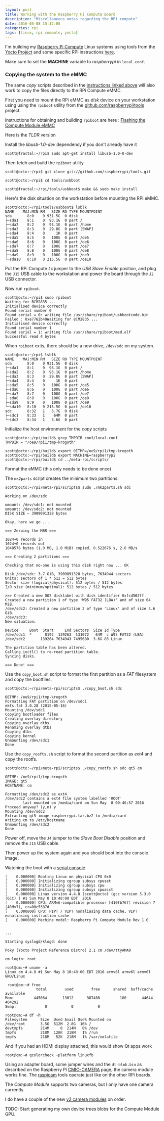 ```yaml
---
layout: post
title: Working with the Raspberry Pi Compute Board
description: "Miscellaneous notes regarding the RPi compute"
date: 2016-05-08 15:12:00
categories: rpi
tags: [linux, rpi compute, yocto]
---
```


I'm building my [Raspberry Pi Compute][rpi-compute] Linux systems using tools from the [Yocto Project][yocto] and some specific RPi instructions [here][rpi-yocto].

Make sure to set the **MACHINE** variable to *raspberrypi* in `local.conf`.

### Copying the system to the eMMC

The same *copy* scripts described in the [instructions linked above][rpi-yocto] will also work to copy the files directly to the RPi Compute eMMC.

First you need to mount the RPi eMMC as *disk* device on your workstation using using the `rpiboot` utility from the [github.com/raspberrypi/tools][rpi-tools] project.

Instructions for obtaining and building `rpiboot` are here : [Flashing the Compute Module eMMC][rpiboot-instructions]

Here is the *TLDR* version

Install the *libusb-1.0-dev* dependency if you don't already have it 

    scott@fractal:~/rpi$ sudo apt-get install libusb-1.0-0-dev 

Then fetch and build the `rpiboot` utility

    scott@octo:~/rpi$ git clone git://github.com/raspberrypi/tools.git

    scott@octo:~/rpi$ cd tools/usbboot

    scott@fractal:~/rpi/tools/usbboot$ make && sudo make install


Here's the disk situation on the workstation before mounting the RPi eMMC.

    scott@octo:~/rpi/tools/usbboot$ lsblk
    NAME    MAJ:MIN RM   SIZE RO TYPE MOUNTPOINT
    sda       8:0    0 931.5G  0 disk
    ├─sda1    8:1    0  93.1G  0 part /
    ├─sda2    8:2    0  93.1G  0 part /home
    ├─sda3    8:3    0  29.8G  0 part [SWAP]
    ├─sda4    8:4    0     1K  0 part
    ├─sda5    8:5    0   100G  0 part /oe5
    ├─sda6    8:6    0   100G  0 part /oe6
    ├─sda7    8:7    0   100G  0 part /oe7
    ├─sda8    8:8    0   100G  0 part /oe8
    ├─sda9    8:9    0   100G  0 part /oe9
    └─sda10   8:10   0 215.5G  0 part /oe10

Put the RPi Compute `J4` jumper to the *USB Slave Enable* position, and plug the `J15` USB cable to the workstation and power the board through the `J2` USB connector.

Now run `rpiboot`. 

    scott@octo:~/rpi$ sudo rpiboot
    Waiting for BCM2835 ...
    Initialised device correctly
    Found serial number 0
    Found serial = 0: writing file /usr/share/rpiboot/usbbootcode.bin
    Failed : 0xe7762b40Waiting for BCM2835 ...
    Initialised device correctly
    Found serial number 1
    Found serial = 1: writing file /usr/share/rpiboot/msd.elf
    Successful read 4 bytes

When `rpiboot` exits, there should be a new drive, `/dev/sdc` on my system.

    scott@octo:~/rpi$ lsblk
    NAME    MAJ:MIN RM   SIZE RO TYPE MOUNTPOINT
    sda       8:0    0 931.5G  0 disk
    ├─sda1    8:1    0  93.1G  0 part /
    ├─sda2    8:2    0  93.1G  0 part /home
    ├─sda3    8:3    0  29.8G  0 part [SWAP]
    ├─sda4    8:4    0     1K  0 part
    ├─sda5    8:5    0   100G  0 part /oe5
    ├─sda6    8:6    0   100G  0 part /oe6
    ├─sda7    8:7    0   100G  0 part /oe7
    ├─sda8    8:8    0   100G  0 part /oe8
    ├─sda9    8:9    0   100G  0 part /oe9
    └─sda10   8:10   0 215.5G  0 part /oe10
    sdc       8:32   1   3.7G  0 disk
    ├─sdc1    8:33   1    64M  0 part
    └─sdc2    8:34   1   3.6G  0 part

Initialize the host environment for the *copy* scripts

    scott@octo:~/rpi/build$ grep TMPDIR conf/local.conf
    TMPDIR = "/oe9/rpi1/tmp-krogoth"

    scott@octo:~/rpi/build$ export OETMP=/oe9/rpi1/tmp-krogoth
    scott@octo:~/rpi/build$ export MACHINE=raspberrypi
    scott@octo:~/rpi/build$ cd ../meta-rpi/scripts/

Format the eMMC (this only needs to be done once) 

The `mk2parts` script creates the minimum two partitions.

    scott@octo:~/rpi/meta-rpi/scripts$ sudo ./mk2parts.sh sdc

    Working on /dev/sdc

    umount: /dev/sdc1: not mounted
    umount: /dev/sdc2: not mounted
    DISK SIZE – 3909091328 bytes

    Okay, here we go ...

    === Zeroing the MBR ===

    1024+0 records in
    1024+0 records out
    1048576 bytes (1.0 MB, 1.0 MiB) copied, 0.522676 s, 2.0 MB/s

    === Creating 2 partitions ===

    Checking that no-one is using this disk right now ... OK

    Disk /dev/sdc: 3.7 GiB, 3909091328 bytes, 7634944 sectors
    Units: sectors of 1 * 512 = 512 bytes
    Sector size (logical/physical): 512 bytes / 512 bytes
    I/O size (minimum/optimal): 512 bytes / 512 bytes

    >>> Created a new DOS disklabel with disk identifier 0xfcd562ff.
    Created a new partition 1 of type 'W95 FAT32 (LBA)' and of size 64 MiB.
    /dev/sdc2: Created a new partition 2 of type 'Linux' and of size 3.6 GiB.
    /dev/sdc3:
    New situation:

    Device     Boot  Start     End Sectors  Size Id Type
    /dev/sdc1  *      8192  139263  131072   64M  c W95 FAT32 (LBA)
    /dev/sdc2       139264 7634943 7495680  3.6G 83 Linux

    The partition table has been altered.
    Calling ioctl() to re-read partition table.
    Syncing disks.

    === Done! ===


Use the `copy_boot.sh` script to format the first partition as a *FAT* filesystem and copy the bootfiles. 

    scott@octo:~/rpi/meta-rpi/scripts$ ./copy_boot.sh sdc

    OETMP: /oe9/rpi1/tmp-krogoth
    Formatting FAT partition on /dev/sdc1
    mkfs.fat 3.0.28 (2015-05-16)
    Mounting /dev/sdc1
    Copying bootloader files
    Creating overlay directory
    Copying overlay dtbs
    Renaming overlay dtbs
    Copying dtbs
    Copying kernel
    Unmounting /dev/sdc1
    Done


Use the `copy_roofts.sh` script to format the second partition as *ext4* and copy the rootfs.

    scott@octo:~/rpi/meta-rpi/scripts$ ./copy_rootfs.sh sdc qt5 cm

    OETMP: /oe9/rpi1/tmp-krogoth
    IMAGE: qt5
    HOSTNAME: cm

    Formatting /dev/sdc2 as ext4
    /dev/sdc2 contains a ext4 file system labelled 'ROOT'
            last mounted on /media/card on Sun May  8 09:46:57 2016
    Proceed anyway? (y,n) y
    Mounting /dev/sdc2
    Extracting qt5-image-raspberrypi.tar.bz2 to /media/card
    Writing cm to /etc/hostname
    Unmounting /dev/sdc2
    Done


Power off, move the `J4` jumper to the *Slave Boot Disable* position and remove the `J15` USB cable.

Then power up the system again and you should boot into the console image.

Watching the boot with a [serial console][rpi-serial-console]

    [    0.000000] Booting Linux on physical CPU 0x0
    [    0.000000] Initializing cgroup subsys cpuset
    [    0.000000] Initializing cgroup subsys cpu
    [    0.000000] Initializing cgroup subsys cpuacct
    [    0.000000] Linux version 4.4.8 (scott@octo) (gcc version 5.3.0 (GCC) ) #1 Sun May 8 10:48:00 EDT  2016
    [    0.000000] CPU: ARMv6-compatible processor [410fb767] revision 7 (ARMv7), cr=00c5387d
    [    0.000000] CPU: PIPT / VIPT nonaliasing data cache, VIPT nonaliasing instruction cache
    [    0.000000] Machine model: Raspberry Pi Compute Module Rev 1.0


    ...

    Starting syslogd/klogd: done

    Poky (Yocto Project Reference Distro) 2.1 cm /dev/ttyAMA0

    cm login: root

    root@cm:~# uname -a
    Linux cm 4.4.8 #1 Sun May 8 10:48:00 EDT 2016 armv6l armv6l armv6l GNU/Linux

     root@cm:~# free
                  total        used        free      shared  buff/cache   available
    Mem:         445064       13012      387408         180       44644      404292
    Swap:             0           0           0

    root@cm:~# df -h
    Filesystem      Size  Used Avail Use% Mounted on
    /dev/root       3.5G  512M  2.8G  16% /
    devtmpfs        214M     0  214M   0% /dev
    tmpfs           218M  128K  218M   1% /run
    tmpfs           218M   52K  218M   1% /var/volatile


And if you had an HDMI display attached, this would show Qt apps work

    root@cm:~# qcolorcheck -platform linuxfb

Using an adapter board, some jumper wires and the `dt-blob.bin` as described on the Raspberry Pi [CMIO-CAMERA][rpi-cm-camera] page, the camera module works fine. The [raspicam][raspicam] tools operate just like on the other RPi boards.

The *Compute Module* supports two cameras, but I only have one camera currently.

I do have a couple of the new [v2 camera modules][camera-module-v2] on order.

TODO: Start generating my own device trees blobs for the Compute Module GPU.



[yocto]: https://www.yoctoproject.org
[rpi-yocto]: http://www.jumpnowtek.com/rpi/Raspberry-Pi-Systems-with-Yocto.html
[rpi-compute]: https://www.raspberrypi.org/products/compute-module/
[rpi-tools]: https://github.com/raspberrypi/tools
[rpiboot-instructions]: https://www.raspberrypi.org/documentation/hardware/computemodule/cm-emmc-flashing.md
[rpi-serial-console]: http://www.jumpnowtek.com/rpi/RPi-Serial-Console.html
[rpi-cm-camera]: https://www.raspberrypi.org/documentation/hardware/computemodule/cmio-camera.md
[raspicam]: https://www.raspberrypi.org/documentation/raspbian/applications/camera.md
[camera-module-v2]: https://www.raspberrypi.org/products/camera-module-v2/ 